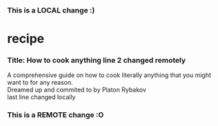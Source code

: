 ### This is a LOCAL change :)
# recipe
### Title: How to cook anything line 2 changed remotely <br>
A comprehensive guide on how to cook literally anything that you might want to for any reason. <br> 
Dreamed up and commited to by Platon Rybakov <br>
last line changed locally <br>
### This is a REMOTE change :O <br>